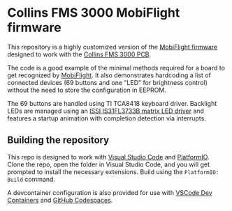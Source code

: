 # Collins FMS 3000 MobiFlight firmware

This repository is a highly customized version of the [MobiFlight firmware](https://github.com/MobiFlight/MobiFlight-FirmwareSource) designed to work with the [Collins FMS 3000 PCB](https://github.com/neilenns/Collins-FMS-3000).

The code is a good example of the minimal methods required for a board to get recognized by [MobiFlight](http://www.mobiflight.com/). It also demonstrates hardcoding a list of connected devices (69 buttons and one "LED" for brightness control) without the need to store the configuration in EEPROM.

The 69 buttons are handled using TI TCA8418 keyboard driver. Backlight LEDs are managed using an [ISSI IS31FL3733B matrix LED driver](https://www.lumissil.com/assets/pdf/core/IS31FL3733B_DS.pdf) and features a startup animation with completion detection via interrupts.

## Building the repository

This repo is designed to work with [Visual Studio Code](https://code.visualstudio.com/Download) and [PlatformIO](https://marketplace.visualstudio.com/items?itemName=platformio.platformio-ide). Clone the repo, open the folder in Visual Studio Code, and you will get prompted to install the necessary extensions. Build using the `PlatformIO: Build` command.

A devcontainer configuration is also provided for use with [VSCode Dev Containers](https://marketplace.visualstudio.com/items?itemName=ms-vscode-remote.vscode-remote-extensionpack) and [GitHub Codespaces](https://github.com/features/codespaces).
